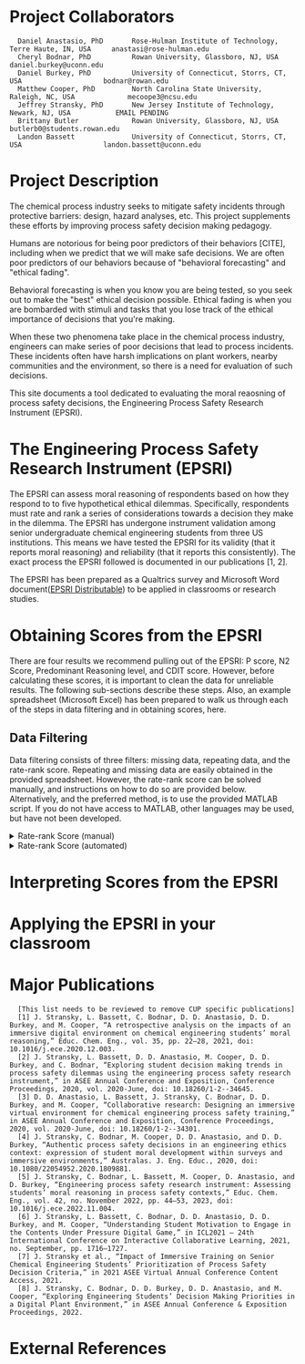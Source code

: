 # Project Collaborators
      Daniel Anastasio, PhD       Rose-Hulman Institute of Technology, Terre Haute, IN, USA     anastasi@rose-hulman.edu
      Cheryl Bodnar, PhD          Rowan University, Glassboro, NJ, USA                          daniel.burkey@uconn.edu
      Daniel Burkey, PhD          University of Connecticut, Storrs, CT, USA                    bodnar@rowan.edu
      Matthew Cooper, PhD         North Carolina State University, Raleigh, NC, USA             mecoope3@ncsu.edu
      Jeffrey Stransky, PhD       New Jersey Institute of Technology, Newark, NJ, USA           EMAIL PENDING
      Brittany Butler             Rowan University, Glassboro, NJ, USA                          butlerb0@students.rowan.edu
      Landon Bassett              University of Connecticut, Storrs, CT, USA                    landon.bassett@uconn.edu

# Project Description

The chemical process industry seeks to mitigate safety incidents through protective barriers: design, hazard analyses, etc. This project supplements these efforts by improving process safety decision making pedagogy.

Humans are notorious for being poor predictors of their behaviors [CITE], including when we predict that we will make safe decisions. We are often poor predictors of our behaviors because of "behavioral forecasting" and "ethical fading". 

Behavioral forecasting is when you know you are being tested, so you seek out to make the "best" ethical decision possible. Ethical fading is when you are bombarded with stimuli and tasks that you lose track of the ethical importance of decisions that you're making.

When these two phenomena take place in the chemical process industry, engineers can make series of poor decisions that lead to process incidents. These incidents often have harsh implications on plant workers, nearby communities and the environment, so there is a need for evaluation of such decisions.

This site documents a tool dedicated to evaluating the moral reaosning of process safety decisions, the Engineering Process Safety Research Instrument (EPSRI).

# The Engineering Process Safety Research Instrument (EPSRI)
 
The EPSRI can assess moral reasoning of respondents based on how they respond to to five hypothetical ethical dilemmas. Specifically, respondents must rate and rank a series of considerations towards a decision they make in the dilemma. The EPSRI has undergone instrument validation among senior undergraduate chemical engineering students from three US institutions. This means we have tested the EPSRI for its validity (that it reports moral reasoning) and reliability (that it reports this consistently). The exact process the EPSRI followed is documented in our publications [1, 2].

 The EPSRI has been prepared as a Qualtrics survey and Microsoft Word document([EPSRI Distributable](https://github.com/jefskyy/Process-Safety-Decision-Making/tree/main/EPSRI%20Distributable)) to be applied in classrooms or research studies.

# Obtaining Scores from the EPSRI

There are four results we recommend pulling out of the EPSRI: P score, N2 Score, Predominant Reasoning level, and CDIT score. However, before calculating these scores, it is important to clean the data for unreliable results. The following sub-sections describe these steps. Also, an example spreadsheet (Microsoft Excel) has been prepared to walk us through each of the steps in data filtering and in obtaining scores, here.

## Data Filtering
Data filtering consists of three filters: missing data, repeating data, and the rate-rank score. Repeating and missing data are easily obtained in the provided spreadsheet. However, the rate-rank score can be solved manually, and instructions on how to do so are provided below. Alternatively, and the preferred method, is to use the provided  MATLAB script. If you do not have access to MATLAB, other languages may be used, but have not been developed.

<details>
  <summary>Rate-rank Score (manual)</summary>


</details>

<details>
  <summary>Rate-rank Score (automated)</summary>


</details>



# Interpreting Scores from the EPSRI

# Applying the EPSRI in your classroom


# Major Publications
      [This list needs to be reviewed to remove CUP specific publications]
      [1] J. Stransky, L. Bassett, C. Bodnar, D. D. Anastasio, D. D. Burkey, and M. Cooper, “A retrospective analysis on the impacts of an immersive digital environment on chemical engineering students’ moral reasoning,” Educ. Chem. Eng., vol. 35, pp. 22–28, 2021, doi: 10.1016/j.ece.2020.12.003.
      [2] J. Stransky, L. Bassett, D. D. Anastasio, M. Cooper, D. D. Burkey, and C. Bodnar, “Exploring student decision making trends in process safety dilemmas using the engineering process safety research instrument,” in ASEE Annual Conference and Exposition, Conference Proceedings, 2020, vol. 2020-June, doi: 10.18260/1-2--34645.
      [3] D. D. Anastasio, L. Bassett, J. Stransky, C. Bodnar, D. D. Burkey, and M. Cooper, “Collaborative research: Designing an immersive virtual environment for chemical engineering process safety training,” in ASEE Annual Conference and Exposition, Conference Proceedings, 2020, vol. 2020-June, doi: 10.18260/1-2--34301.
      [4] J. Stransky, C. Bodnar, M. Cooper, D. D. Anastasio, and D. D. Burkey, “Authentic process safety decisions in an engineering ethics context: expression of student moral development within surveys and immersive environments,” Australas. J. Eng. Educ., 2020, doi: 10.1080/22054952.2020.1809881.
      [5] J. Stransky, C. Bodnar, L. Bassett, M. Cooper, D. Anastasio, and D. Burkey, “Engineering process safety research instrument: Assessing students’ moral reasoning in process safety contexts,” Educ. Chem. Eng., vol. 42, no. November 2022, pp. 44–53, 2023, doi: 10.1016/j.ece.2022.11.004.
      [6] J. Stransky, L. Bassett, C. Bodnar, D. D. Anastasio, D. D. Burkey, and M. Cooper, “Understanding Student Motivation to Engage in the Contents Under Pressure Digital Game,” in ICL2021 – 24th International Conference on Interactive Collaborative Learning, 2021, no. September, pp. 1716–1727.
      [7] J. Stransky et al., “Impact of Immersive Training on Senior Chemical Engineering Students’ Prioritization of Process Safety Decision Criteria,” in 2021 ASEE Virtual Annual Conference Content Access, 2021.
      [8] J. Stransky, C. Bodnar, D. D. Burkey, D. D. Anastasio, and M. Cooper, “Exploring Engineering Students’ Decision Making Priorities in a Digital Plant Environment,” in ASEE Annual Conference & Exposition Proceedings, 2022.

# External References
